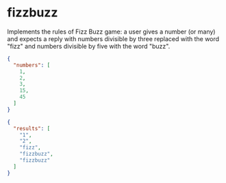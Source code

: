 # fizzbuzz
Implements the rules of Fizz Buzz game: a user gives a number (or many) and expects a reply with numbers divisible by three replaced with the word "fizz" and numbers divisible by five with the word "buzz".
```json
{
  "numbers": [
    1,
    2,
    3,
    15,
    45
  ]
}
```
```json
{
  "results": [
    "1",
    "2",
    "fizz",
    "fizzbuzz",
    "fizzbuzz"
  ]
}
```
